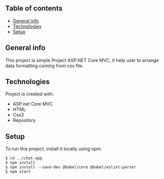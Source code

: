 



## Table of contents
* [General info](#general-info)
* [Technologies](#technologies)
* [Setup](#setup)

## General info
This project is simple Project ASP.NET Core MVC, it help user to arrange data formatting coming from csv file.
## Technologies
Project is created with:
* ASP.net Core MVC
* HTML
* Css3
* Repository 


	
## Setup
To run this project, install it locally using npm:

```
$ cd ../chat-app
$ npm install
$ npm install --save-dev @babel/core @babel/eslint-parser
$ npm start
```
